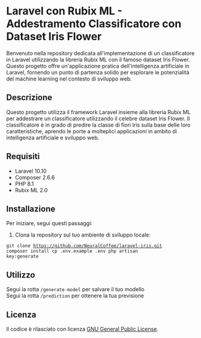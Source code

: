 # Laravel con Rubix ML - Addestramento Classificatore con Dataset Iris Flower

Benvenuto nella repository dedicata all'implementazione di un classificatore in Laravel utilizzando la libreria Rubix ML con il famoso dataset Iris Flower. Questo progetto offre un'applicazione pratica dell'intelligenza artificiale in Laravel, fornendo un punto di partenza solido per esplorare le potenzialità del machine learning nel contesto di sviluppo web.

## Descrizione

Questo progetto utilizza il framework Laravel insieme alla libreria Rubix ML per addestrare un classificatore utilizzando il celebre dataset Iris Flower. Il classificatore è in grado di predire la classe di fiori Iris sulla base delle loro caratteristiche, aprendo le porte a molteplici applicazioni in ambito di intelligenza artificiale e sviluppo web.

## Requisiti

- Laravel 10.10
- Composer 2.6.6
- PHP 8.1
- Rubix ML 2.0

## Installazione

Per iniziare, segui questi passaggi:

1. Clona la repository sul tuo ambiente di sviluppo locale:


<code>git clone https://github.com/NeuralCoffee/laravel-iris.git
composer install
cp .env.example .env
php artisan key:generate</code>

## Utilizzo
 Segui la rotta <code>/generate-model</code> per salvare il tuo modello<br>
 Segui la rotta <code>/prediction</code> per ottenere la tua previsione

 ## Licenza
Il codice è rilasciato con licenza <a href="https://www.gnu.org/licenses/licenses.it.html">GNU General Public License</a>.
